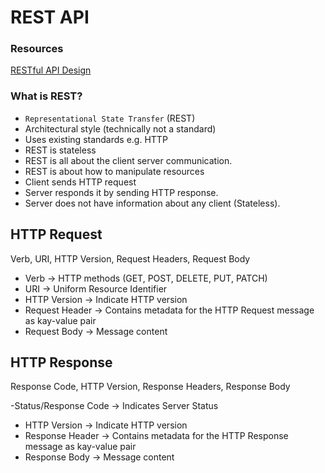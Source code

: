 # REST API 

### Resources
[RESTful API Design](https://dev.to/colinmcdermott/restful-api-design-cheatsheet-2ji6)

### What is REST?
- `Representational State Transfer` (REST)
- Architectural style (technically not a standard)
- Uses existing standards e.g. HTTP
- REST is stateless
- REST is all about the client server communication.
- REST is about how to manipulate resources
- Client sends HTTP  request
- Server responds it by sending HTTP response.
- Server does not have information about any client (Stateless). 

## HTTP Request
Verb, URI, HTTP Version, Request Headers, Request Body

- Verb -> HTTP methods (GET, POST, DELETE, PUT, PATCH)
- URI -> Uniform Resource Identifier
- HTTP Version -> Indicate HTTP version
- Request Header -> Contains metadata for the HTTP Request message as kay-value pair
- Request Body -> Message content 

## HTTP Response
Response Code, HTTP Version, Response Headers, Response Body

-Status/Response Code -> Indicates Server Status
- HTTP Version -> Indicate HTTP version
- Response Header -> Contains metadata for the HTTP Response message as kay-value pair
- Response Body -> Message content 